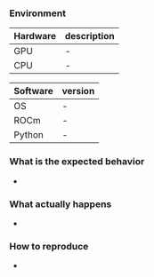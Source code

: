 
### Environment

| Hardware | description   |
|----------|---------------|
| GPU      | -             |
| CPU      | -             |

| Software | version |
|----------|---------|
| OS       | -       |
| ROCm     | -       |
| Python   | -       |

### What is the expected behavior

-

### What actually happens

-

### How to reproduce

-

